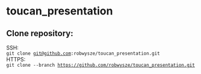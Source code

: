 # toucan_presentation


## Clone repository:
SSH:<br />
<code>git clone git@github.com:robwysze/toucan_presentation.git</code><br/>
HTTPS:<br />
<code>git clone --branch https://github.com/robwysze/toucan_presentation.git</code>

